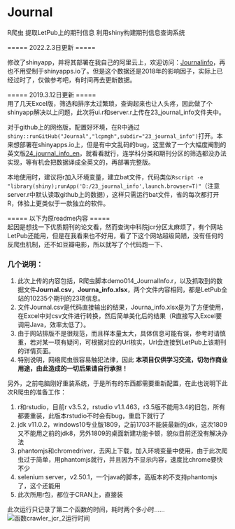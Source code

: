 # Journal
R爬虫 提取LetPub上的期刊信息 利用shiny构建期刊信息查询系统

===== 2022.2.3日更新 =====  

修改了shinyapp，并将其部署在我自己的阿里云上，欢迎访问：[Journalinfo](http://192.168.188.100:3838/journalinfo/)，再也不用受制于shinyapps.io了。但是这个数据还是2018年的影响因子，实际上已经过时了，仅做参考吧，有时间再去更新数据。

===== 2019.3.12日更新 =====  
用了几天Excel版，筛选和排序太过繁琐，查询起来也让人头疼，因此做了个shinyapp解决以上问题，此次将ui.r和server.r上传在23_journal_info文件夹中。

对于github上的网络版，配置好环境，在R中通过```shiny::runGitHub("Journal","lcpmgh",subdir="23_journal_info")```打开。本来想部署在shinyapps.io上，但是有中文乱码的bug，这里做了一个大幅度阉割的英文版[24_journal_info_en](https://lcpmgh.shinyapps.io/24_journal_info_en/)，就看看就行，连学科分类和期刊分区的筛选都没办法实现，等有机会把数据译成全英文的，再部署完整版。

本地使用时，建议将r加入环境变量，建立bat文件，代码类似```Rscript -e "library(shiny);runApp('D:/23_journal_info',launch.browser=T)"```（注意server.r中默认读取github上的数据），这样只需运行bat文件，省的每次都打开R，体验上更类似于一款独立的软件。

===== 以下为原readme内容 =====  
起因是想找一下优质期刊的论文看，然而查询中科院jcr分区太麻烦了，有个网站LetPub还能用，但是在我看来也不好用，看了下这个网站超级简陋，没有任何的反爬虫机制，还不如豆瓣电影，所以就写了个代码跑一下、

### **几个说明：**
  1. 此次上传的内容包括，R爬虫脚本demo014_JournalInfo.r，以及抓取到的数据文件**Journal.csv**，**Journa_info.xlsx**，两个文件内容相同，都是LetPub全站的10235个期刊的23项信息。
  2. 文件Journal.csv是代码直接输出的结果，Journa_info.xlsx是为了方便使用，在Excel中对csv文件进行转换，然后简单美化后的结果（R直接写入Excel要调用Java，效率太低了）。
  3. 由于网站排版不是很规范，而且样本量太大，具体信息可能有误，参考时请慎重，若对某一项有疑问，可根据对应的Url核实，Url会连接到LetPub上该期刊的详情页面。
  4. 特别说明，网络爬虫很容易触犯法律，因此 **本项目仅供学习交流，切勿作商业用途，由此造成的一切后果请自行承担！**

另外，之前电脑刚好重装系统，于是所有的东西都需要重新配置，在此也说明下此次R爬虫的准备工作：
  1. r和rstudio，目前r v3.5.2，rstudio v1.1.463，r3.5版不能用3.4的旧包，所有都要重装，此版本rstudio不时会有bug，重启下就行了
  2. jdk v11.0.2，windows10专业版1809，之前1703不能装最新的jdk，这次1809又不能用之前的jdk8，另外1809的桌面新建功能卡顿，貌似目前还没有解决办法 
  3. phantomjs和chromedriver，去网上下载，加入环境变量中使用，由于此次爬虫过于简单，用phantomjs就行，并且因为不显示内容，速度比chrome要快不少
  4. selenium server，v2.50.1，一个java的脚本，高版本的不支持phantomjs了，这个还能用
  5. 此次所用r包，都位于CRAN上，直接装

此次运行只记录了第二个函数的时间，耗时两个多小时……
![函数crawler_jcr_2运行时间](https://github.com/lcpmgh/Journal/blob/master/timeconsuming.png "函数crawler_jcr_2运行时间")
